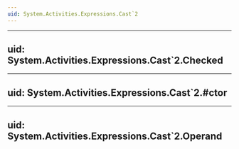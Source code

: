 ```yaml
---
uid: System.Activities.Expressions.Cast`2
---
```


---
uid: System.Activities.Expressions.Cast`2.Checked
---

---
uid: System.Activities.Expressions.Cast`2.#ctor
---

---
uid: System.Activities.Expressions.Cast`2.Operand
---
